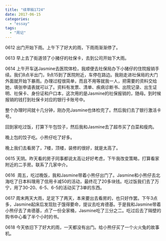 ```yaml
---
title: "续草稿1724"
date: 2017-06-15
categories: 
  - "essay"
tags: 
  - "周记"
---
```


0612 出门开始下雨。上午下了好大的雨，下雨雨渐渐停了。

0613 早上去了街道领了小猪仔的社保卡，去到公司开始下大雨。

0614 上午开车送Jasmine去医院体检，我顺便去社保局办下小猪仔的住院报销手续。我们8点半出门，9点15到了医院附近，车停在路边。我刚走进社保局的大门外面就开始下暴雨。办理过程很简单，而且不用等就我一人，把需要的资料交给她，填张申请表就可以了。资料有发票、清单、疾病诊断书、出院记录、出生证明、社保卡、身份证和户口本，这次用的是Jasmine的社保报销的，随母。到时候报销的钱打到社保卡对应的银行卡账号中。

整个办理时间就十几分钟，刚办完Jasmine也体检完了。然后我们去了银行激活卡号。

回到家吃过饭，打算下午包饺子，然后我和Jasmine去了超市买了白菜和瘦肉。

晚上包的饺子吃。小熊仔吃了好多。

晚上我们去看房了，7楼，顶楼，装修的很好，就是太高了。

0615 天阴。昨天看的房子同事都说太高让好好考虑，下午我改变策略，打算看家附近的二手房。联系了几家中介。

0616  周五，吃过晚饭，我和Jasmine带着小熊仔出门了。Jasmine和小熊仔去北海吃了日本料理用了信用卡减50的活动，最终花了20多块钱。吃过饭我们去了万宁，用了30-20、6-5、6-5的活动买了3单的东西。

0617 周末两天大雨，足足下了两天，本来要出去看房的，也只好作罢。下午3点多，Jasmine起床后发现肚子饿得要命，提议去吃肯德基。于是我和Jasmine带着小熊仔去了肯德基，点了一份全家桶，Jasmine吃了三分之二。吃过后去了隔壁的购书中心看了半个小时的书。

0618 今天依旧下了好大的雨，一天都没有出门。给小熊仔买了一个火火兔的故事机。
